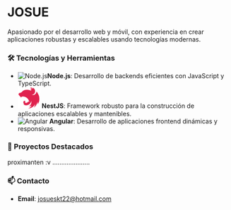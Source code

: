 #  JOSUE 




Apasionado por el desarrollo web y móvil, con experiencia en crear aplicaciones robustas y escalables usando tecnologías modernas.

### 🛠️ Tecnologías y Herramientas

-  <img src="https://nodejs.org/static/images/logo.svg" alt="Node.js" width="50"/>**Node.js**: Desarrollo de backends eficientes con JavaScript y TypeScript.
-   <img src="https://raw.githubusercontent.com/nestjs/docs.nestjs.com/master/src/assets/logo-small.svg" alt="NestJS" width="50"/>  **NestJS**: Framework robusto para la construcción de aplicaciones escalables y mantenibles.
- <img src="https://angular.io/assets/images/logos/angular/angular.svg" alt="Angular" width="50"/> **Angular**: Desarrollo de aplicaciones frontend dinámicas y responsivas.


### 🚀 Proyectos Destacados

proximanten :v .....................

### 📫 Contacto
- **Email**: josueskt22@hotmail.com



